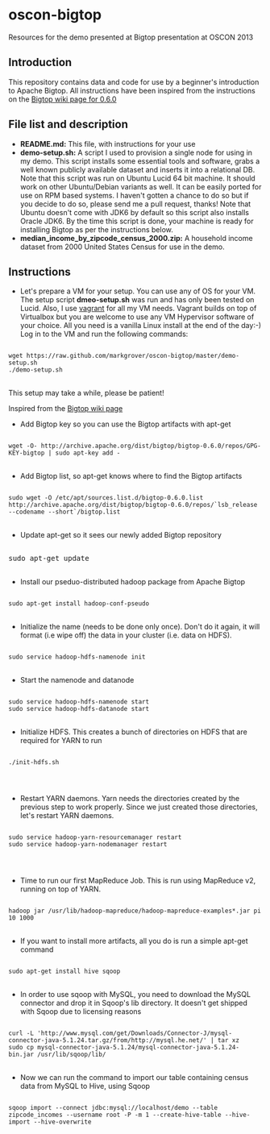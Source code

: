 oscon-bigtop
============

Resources for the demo presented at Bigtop presentation at OSCON 2013

Introduction
------------
This repository contains data and code for use by a beginner's introduction to Apache Bigtop. All instructions have been inspired from the instructions on the [Bigtop wiki page for 0.6.0](https://cwiki.apache.org/confluence/display/BIGTOP/How+to+install+Hadoop+distribution+from+Bigtop+0.6.0)

File list and description
-------------------------
* <b>README.md:</b> This file, with instructions for your use
* <b>demo-setup.sh:</b> A script I used to provision a single node for using in my demo. This script installs some essential tools and software, grabs a well known publicly available dataset and inserts it into a relational DB. Note that this script was run on Ubuntu Lucid 64 bit machine. It should work on other Ubuntu/Debian variants as well. It can be easily ported for use on RPM based systems. I haven't gotten a chance to do so but if you decide to do so, please send me a pull request, thanks! Note that Ubuntu doesn't come with JDK6 by default so this script also installs Oracle JDK6. By the time this script is done, your machine is ready for installing Bigtop as per the instructions below.
* <b>median_income_by_zipcode_census_2000.zip:</b> A household income dataset from 2000 United States Census for use in the demo.

Instructions
------------
* Let's prepare a VM for your setup. You can use any of OS for your VM. The setup script <b>dmeo-setup.sh</b> was run and has only been tested on Lucid. Also, I use [vagrant](http://www.vagrantup.com/) for all my VM needs. Vagrant builds on top of Virtualbox but you are welcome to use any VM Hypervisor software of your choice. All you need is a vanilla Linux install at the end of the day:-)
Log in to the VM and run the following commands:

<pre>
<code>
wget https://raw.github.com/markgrover/oscon-bigtop/master/demo-setup.sh
./demo-setup.sh
</code>
</pre>

This setup may take a while, please be patient!

Inspired from the [Bigtop wiki page](https://cwiki.apache.org/confluence/display/BIGTOP/How+to+install+Hadoop+distribution+from+Bigtop+0.6.0)
* Add Bigtop key so you can use the Bigtop artifacts with apt-get

<pre>
<code>
wget -O- http://archive.apache.org/dist/bigtop/bigtop-0.6.0/repos/GPG-KEY-bigtop | sudo apt-key add -
</code>
</pre>

* Add Bigtop list, so apt-get knows where to find the Bigtop artifacts

<pre>
<code>
sudo wget -O /etc/apt/sources.list.d/bigtop-0.6.0.list http://archive.apache.org/dist/bigtop/bigtop-0.6.0/repos/`lsb_release --codename --short`/bigtop.list
</code>
</pre>

* Update apt-get so it sees our newly added Bigtop repository

<pre>
</code>
sudo apt-get update
</code>
</pre>

* Install our pseduo-distributed hadoop package from Apache Bigtop

<pre>
<code>
sudo apt-get install hadoop-conf-pseudo
</code>
</pre>

* Initialize the name (needs to be done only once). Don't do it again, it will format (i.e wipe off) the data in your cluster (i.e. data on HDFS).

<pre>
<code>
sudo service hadoop-hdfs-namenode init
</code>
</pre>

* Start the namenode and datanode

<pre>
<code>
sudo service hadoop-hdfs-namenode start
sudo service hadoop-hdfs-datanode start
</code>
</pre>

* Initialize HDFS. This creates a bunch of directories on HDFS that are required for YARN to run

<pre>
<code>
./init-hdfs.sh
</pre>
</code>

* Restart YARN daemons. Yarn needs the directories created by the previous step to work properly. Since we just created those directories, let's restart YARN daemons.

<pre>
<code>
sudo service hadoop-yarn-resourcemanager restart
sudo service hadoop-yarn-nodemanager restart
</pre>
</code>

* Time to run our first MapReduce Job. This is run using MapReduce v2, running on top of YARN.

<pre>
<code>
hadoop jar /usr/lib/hadoop-mapreduce/hadoop-mapreduce-examples*.jar pi 10 1000
</code>
</pre>

* If you want to install more artifacts, all you do is run a simple apt-get command

<pre>
<code>
sudo apt-get install hive sqoop
</code>
</pre>

* In order to use sqoop with MySQL, you need to download the MySQL connector and drop it in Sqoop's lib directory. It doesn't get shipped with Sqoop due to licensing reasons

<pre>
<code>
curl -L 'http://www.mysql.com/get/Downloads/Connector-J/mysql-connector-java-5.1.24.tar.gz/from/http://mysql.he.net/' | tar xz
sudo cp mysql-connector-java-5.1.24/mysql-connector-java-5.1.24-bin.jar /usr/lib/sqoop/lib/
</code>
</pre>

* Now we can run the command to import our table containing census data from MySQL to Hive, using Sqoop

<pre>
<code>
sqoop import --connect jdbc:mysql://localhost/demo --table zipcode_incomes --username root -P -m 1 --create-hive-table --hive-import --hive-overwrite
</pre>
</code>
